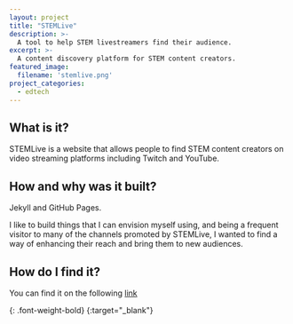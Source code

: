 ```yaml
---
layout: project
title: "STEMLive"
description: >-
  A tool to help STEM livestreamers find their audience.
excerpt: >-
  A content discovery platform for STEM content creators.
featured_image:
  filename: 'stemlive.png'
project_categories:
  - edtech
---
```

## What is it?

STEMLive is a website that allows people to find STEM content creators on video streaming platforms including Twitch and YouTube.

## How and why was it built?

Jekyll and GitHub Pages.

I like to build things that I can envision myself using, and being a frequent visitor to many of the channels promoted by STEMLive, I wanted to find a way of enhancing their reach and bring them to new audiences.

## How do I find it?

You can find it on the following [link][stemlive_link]

[stemlive_link]: https://stemlive.github.io
{: .font-weight-bold}
{:target="_blank"}
